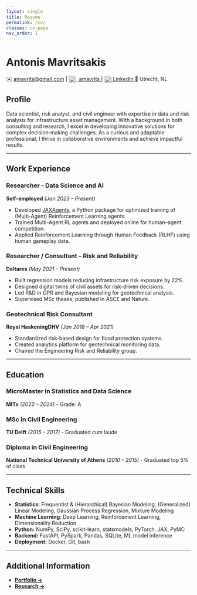 ```yaml
---
layout: single
title: Resume
permalink: /cv/
classes: cv-page
nav_order: 1
---
```


# Antonis Mavritsakis

✉️ [amavrits@gmail.com](mailto:amavrits@gmail.com) |
<a href="https://github.com/amavrits" target="_blank">
  <img src="https://cdn.jsdelivr.net/gh/devicons/devicon/icons/github/github-original.svg" width="20" style="vertical-align: middle; margin-right: 4px;" />
  amavrits
</a> |
<a href="https://linkedin.com/in/antonis-mavritsakis" target="_blank">
  <img src="https://cdn.jsdelivr.net/gh/devicons/devicon/icons/linkedin/linkedin-original.svg" width="20" style="vertical-align: middle;" />
  LinkedIn
</a>
📍 Utrecht, NL


## Profile
Data scientist, risk analyst, and civil engineer with expertise in data and risk analysis for infrastructure asset management. With a background in both consulting and research, I excel in developing innovative solutions for complex decision‑making challenges. As a curious and adaptable professional, I thrive in collaborative environments and achieve impactful results.

---

## Work Experience

### Researcher - Data Science and AI  
**Self-employed** *(Jan 2023 – Present)*  
- Developed <a href="https://github.com/amavrits/jax-agents" class="gold-link">JAXAgents</a>, a Python package for optimized training of (Multi-Agent) Reinforcement Learning agents.  
- Trained Multi-Agent RL agents and deployed online for human–agent competition.  
- Applied Reinforcement Learning through Human Feedback (RLHF) using human gameplay data.  

### Researcher / Consultant – Risk and Reliability  
**Deltares** *(May 2021 – Present)*  
- Built regression models reducing infrastructure risk exposure by 22%.  
- Designed digital twins of civil assets for risk-driven decisions.  
- Led R&D in GPR and Bayesian modeling for geotechnical analysis.  
- Supervised MSc theses; published in ASCE and Nature.  

### Geotechnical Risk Consultant  
**Royal HaskoningDHV** *(Jan 2018 – Apr 2021)*  
- Standardized risk-based design for flood protection systems.  
- Created analytics platform for geotechnical monitoring data.  
- Chaired the Engineering Risk and Reliability group.  

---

## Education

### MicroMaster in Statistics and Data Science  
**MITx** *(2022 – 2024)* - Grade: A  

### MSc in Civil Engineering  
**TU Delft** *(2015 – 2017)* - Graduated cum laude  

### Diploma in Civil Engineering  
**National Technical University of Athens** *(2010 – 2015)* - Graduated top 5% of class  

---

## Technical Skills

- **Statistics**: Frequentist & (Hierarchical) Bayesian Modeling, (Generalized) Linear Modeling, Gaussian Process Regression, Mixture Modeling
- **Machine Learning**: Deep Learning, Reinforcement Learning, Dimensionality Reduction  
- **Python:** NumPy, SciPy, scikit-learn, statsmodels, PyTorch, JAX, PyMC  
- **Backend:** FastAPI, PySpark, Pandas, SQLite, ML model inference 
- **Deployment:** Docker, Git, bash

---

## Additional Information

- <a href="/projects/" class="gold-link">**Portfolio →**</a>
- <a href="/research/" class="gold-link">**Research →**</a>

